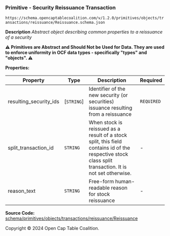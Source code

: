 ### Primitive - Security Reissuance Transaction

`https://schema.opencaptablecoalition.com/v/1.2.0/primitives/objects/transactions/reissuance/Reissuance.schema.json`

**Description** _Abstract object describing common properties to a reissuance of a security_

**:warning: Primitives are Abstract and Should Not be Used for Data. They are used to enforce uniformity in OCF data types - specifically "types" and "objects". :warning:**

**Properties:**

| Property               | Type       | Description                                                                                                                                           | Required   |
| ---------------------- | ---------- | ----------------------------------------------------------------------------------------------------------------------------------------------------- | ---------- |
| resulting_security_ids | [`STRING`] | Identifier of the new security (or securities) issuance resulting from a reissuance                                                                   | `REQUIRED` |
| split_transaction_id   | `STRING`   | When stock is reissued as a result of a stock split, this field contains id of the respective stock class split transaction. It is not set otherwise. | -          |
| reason_text            | `STRING`   | Free-form human-readable reason for stock reissuance                                                                                                  | -          |

**Source Code:** [schema/primitives/objects/transactions/reissuance/Reissuance](../../../../../../../schema/primitives/objects/transactions/reissuance/Reissuance.schema.json)

Copyright © 2024 Open Cap Table Coalition.
